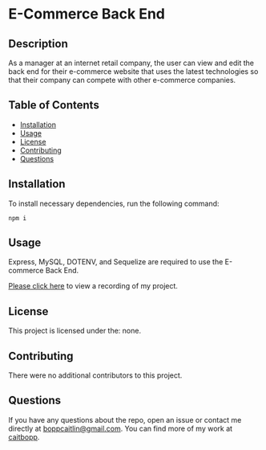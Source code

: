 # E-Commerce Back End

## Description
As a manager at an internet retail company, the user can view and edit the back end for their e-commerce website that uses the latest technologies so that their company can compete with other e-commerce companies.
## Table of Contents
- [Installation](#installation)
- [Usage](#usage)
- [License](#license)
- [Contributing](#contributing)
- [Questions](#questions)
## Installation
To install necessary dependencies, run the following command:
```
npm i
```

## Usage
Express, MySQL, DOTENV, and Sequelize are required to use the E-commerce Back End.

[Please click here](https://cbopp-express-note-taker.herokuapp.com/) to view a recording of my project.


## License
This project is licensed under the: none.



## Contributing
There were no additional contributors to this project.

## Questions
If you have any questions about the repo, open an issue or contact me directly at boppcaitlin@gmail.com. You can find more of my work at [caitbopp](https://github.com/caitbopp).